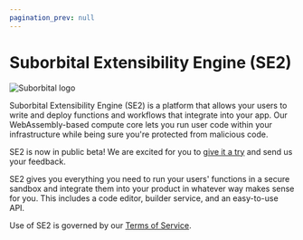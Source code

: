 ```yaml
---
pagination_prev: null
---
```

# Suborbital Extensibility Engine (SE2)

![Suborbital logo](/img/suborbital-logo-wide.svg)

Suborbital Extensibility Engine (SE2) is a platform that allows your users to write and deploy 
functions and workflows that integrate into your app. Our WebAssembly-based 
compute core lets you run user code within your infrastructure while being sure you're protected from malicious code.

SE2 is now in public beta! We are excited for you to [give it a try](get-started)
and send us your feedback. 

SE2 gives you everything you need to run your users' functions in a secure sandbox and integrate them into your product in whatever way makes sense for you. This includes a code editor, builder service, and an easy-to-use API.

Use of SE2 is governed by our [Terms of Service](https://suborbital.network/terms-of-service.pdf).

